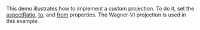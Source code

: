 This demo illustrates how to implement a custom projection. To do it, set the [aspectRatio](/Documentation/ApiReference/UI_Components/dxVectorMap/Configuration/projection/#aspectRatio), [to](/Documentation/ApiReference/UI_Components/dxVectorMap/Configuration/projection/#to), and [from](/Documentation/ApiReference/UI_Components/dxVectorMap/Configuration/projection/#from) properties. The&nbsp;Wagner-VI projection is used in this example.